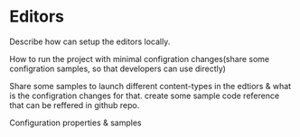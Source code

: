 # Editors

Describe how can setup the editors locally.

How to run the project with minimal configration changes(share some configration samples, so that developers can use directly)

Share some samples to launch different content-types in the edtiors & what is the configration changes for that. create some sample code reference that can be reffered in github repo.&#x20;

Configuration properties & samples
